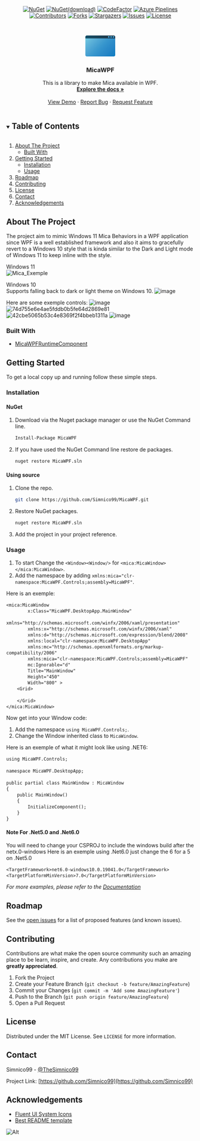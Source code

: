 <div align="center">

<a href="https://www.nuget.org/packages/MicaWPF/latest">![NuGet](https://img.shields.io/nuget/v/MicaWPF.svg?style=flat&logo=NuGet)</a>
<a href="https://www.nuget.org/packages/MicaWPF/">![NuGet(download)](https://img.shields.io/nuget/dt/MicaWPF.svg?style=flat&logo=NuGet)</a>
<a href="https://www.codefactor.io/repository/github/simnico99/micawpf/overview/main">![CodeFactor](https://img.shields.io/codefactor/grade/github/Simnico99/MicaWPF/main?logo=codefactor&logoColor=%23ffff)</a>
<a href="https://dev.azure.com/ZirconCloud/MicaWPF/_build">![Azure Pipelines](https://dev.azure.com/ZirconCloud/MicaWPF/_apis/build/status/Simnico99.MicaWPF?branchName=main)</a><br/>
<a href="https://github.com/Simnico99/MicaWPF/graphs/contributors">![Contributors](https://img.shields.io/github/contributors/Simnico99/MicaWPF?style=flat)</a>
<a href="https://github.com/Simnico99/MicaWPF/network/members">![Forks](https://img.shields.io/github/forks/Simnico99/MicaWPF?style=flat)</a>
<a href="https://github.com/Simnico99/MicaWPF/stargazers">![Stargazers](https://img.shields.io/github/stars/Simnico99/MicaWPF?style=flat)</a>
<a href="https://github.com/Simnico99/MicaWPF/issues">![Issues](https://img.shields.io/github/issues/Simnico99/MicaWPF?style=flat)</a>
<a href="https://github.com/Simnico99/MicaWPF/blob/main/LICENSE">![License](https://img.shields.io/github/license/Simnico99/MicaWPF?style=flat)</a>

</div>

<!-- PROJECT LOGO -->
<br />
<p align="center">
  <a href="https://github.com/Simnico99/MicaWPF">
    <img src="/Logo/MicaWPFLogo%20-%2080x56.png" alt="Logo" width="80" height="56">
  </a>

  <h3 align="center">MicaWPF</h3>

  <p align="center">
    This is a library to make Mica available in WPF.
    <br />
    <a href="https://github.com/Simnico99/MicaWPF/wiki"><strong>Explore the docs »</strong></a>
    <br />
    <br />
	<a href="https://github.com/Simnico99/MicaWPF/tree/main/src/MicaWPF.Demo">View Demo</a>
    ·
    <a href="https://github.com/Simnico99/MicaWPF/issues/new?template=bug_report.md&title=Bug+Report">Report Bug</a>
    ·
    <a href="https://github.com/Simnico99/MicaWPF/issues/new?template=feature_request.md&title=Feature+Request">Request Feature</a>
  </p>
</p>



<!-- TABLE OF CONTENTS -->
<details open="open">
  <summary><h2 style="display: inline-block">Table of Contents</h2></summary>
  <ol>
    <li>
      <a href="#about-the-project">About The Project</a>
      <ul>
        <li><a href="#built-with">Built With</a></li>
      </ul>
    </li>
    <li>
      <a href="#getting-started">Getting Started</a>
      <ul>
        <li><a href="#installation">Installation</a></li>
        <li><a href="#usage">Usage</a></li>
      </ul>
    </li>
    <li><a href="#roadmap">Roadmap</a></li>
    <li><a href="#contributing">Contributing</a></li>
    <li><a href="#license">License</a></li>
    <li><a href="#contact">Contact</a></li>
    <li><a href="#acknowledgements">Acknowledgements</a></li>
  </ol>
</details>



<!-- ABOUT THE PROJECT -->
## About The Project

The project aim to mimic Windows 11 Mica Behaviors in a WPF application since WPF is a well established framework and also it aims to gracefully revert to a Windows 10 style that is kinda similar to the Dark and Light mode of Windows 11 to keep inline with the style.

Windows 11<br/>
![Mica_Exemple](https://user-images.githubusercontent.com/80013536/146576610-09cdf07d-0170-4e48-b65d-6612fd7b31fb.png)

Windows 10<br/>
Supports falling back to dark or light theme on Windows 10.
![image](https://user-images.githubusercontent.com/80013536/139864645-8a48016b-e369-4c9c-9ca9-73ee7fc10a07.png)<br/>

Here are some exemple controls:
![image](https://user-images.githubusercontent.com/80013536/169356344-caacaa6d-5ee6-447b-b3b5-35fca1a8939b.png)
![74d755e6e4ae5fddb0b5fe64d2869e81](https://user-images.githubusercontent.com/80013536/169356493-95e8d389-815a-4227-a6a6-7a422334f627.gif)
![42cbe5065b53c4e8369f2f4bbeb1311a](https://user-images.githubusercontent.com/80013536/169356743-a4b899c7-ba99-40c9-a5aa-823a5942fd3b.gif)
![image](https://user-images.githubusercontent.com/80013536/169356891-4b5a2221-64e2-4522-ba1e-a2bae9f04b40.png)


### Built With

* [MicaWPFRuntimeComponent](https://github.com/Simnico99/MicaWPFRuntimeComponent)



<!-- GETTING STARTED -->
## Getting Started

To get a local copy up and running follow these simple steps.

### Installation

#### NuGet
1. Download via the Nuget package manager or use the NuGet Command line.
   ```sh
   Install-Package MicaWPF
   ```
2. If you have used the NuGet Command line restore de packages.
   ```sh
   nuget restore MicaWPF.sln
   ```

#### Using source
1. Clone the repo.
   ```sh
   git clone https://github.com/Simnico99/MicaWPF.git
   ```
2. Restore NuGet packages.
   ```sh
   nuget restore MicaWPF.sln
   ```
3. Add the project in your project reference.


<!-- USAGE EXAMPLES -->
### Usage

1. To start Change the `<Window><Window/>` for `<mica:MicaWindow></mica:MicaWindow>`.
2. Add the namespace by adding `xmlns:mica="clr-namespace:MicaWPF.Controls;assembly=MicaWPF"`.

Here is an exemple:
```XAML
<mica:MicaWindow  
        x:Class="MicaWPF.DesktopApp.MainWindow"
        xmlns="http://schemas.microsoft.com/winfx/2006/xaml/presentation"
        xmlns:x="http://schemas.microsoft.com/winfx/2006/xaml"
        xmlns:d="http://schemas.microsoft.com/expression/blend/2008"
        xmlns:local="clr-namespace:MicaWPF.DesktopApp"
        xmlns:mc="http://schemas.openxmlformats.org/markup-compatibility/2006"
        xmlns:mica="clr-namespace:MicaWPF.Controls;assembly=MicaWPF"
        mc:Ignorable="d"
        Title="MainWindow" 
        Height="450" 
        Width="800" >
    <Grid>

    </Grid>
</mica:MicaWindow>
```

Now get into your Window code:
1. Add the namespace `using MicaWPF.Controls;`.
2. Change the Window inherited class to `MicaWindow`.

Here is an exemple of what it might look like using .NET6:
```CSharp
using MicaWPF.Controls;

namespace MicaWPF.DesktopApp;

public partial class MainWindow : MicaWindow
{
    public MainWindow()
    {
        InitializeComponent();
    }
}

```

#### Note For .Net5.0 and .Net6.0
You will need to change your CSPROJ to include the windows build after the netx.0-windows
Here is an exemple using .Net6.0 just change the 6 for a 5 on .Net5.0
```Xaml
<TargetFramework>net6.0-windows10.0.19041.0</TargetFramework>
<TargetPlatformMinVersion>7.0</TargetPlatformMinVersion>
```

_For more examples, please refer to the [Documentation](https://github.com/Simnico99/MicaWPF/wiki)_



<!-- ROADMAP -->
## Roadmap

See the [open issues](https://github.com/Simnico99/MicaWPF/issues) for a list of proposed features (and known issues).



<!-- CONTRIBUTING -->
## Contributing

Contributions are what make the open source community such an amazing place to be learn, inspire, and create. Any contributions you make are **greatly appreciated**.

1. Fork the Project
2. Create your Feature Branch (`git checkout -b feature/AmazingFeature`)
3. Commit your Changes (`git commit -m 'Add some AmazingFeature'`)
4. Push to the Branch (`git push origin feature/AmazingFeature`)
5. Open a Pull Request



<!-- LICENSE -->
## License

Distributed under the MIT License. See `LICENSE` for more information.



<!-- CONTACT -->
## Contact

Simnico99 - [@TheSimnico99](https://twitter.com/TheSimnico99)

Project Link: [https://github.com/Simnico99](https://github.com/Simnico99)



<!-- ACKNOWLEDGEMENTS -->
## Acknowledgements

* [Fluent UI System Icons](https://github.com/microsoft/fluentui-system-icons)
* [Best README template](https://github.com/othneildrew/Best-README-Template)

![Alt](https://repobeats.axiom.co/api/embed/756130021d85947f6cd1d56b08c1f7b358e5d3a5.svg "Repobeats analytics image")
